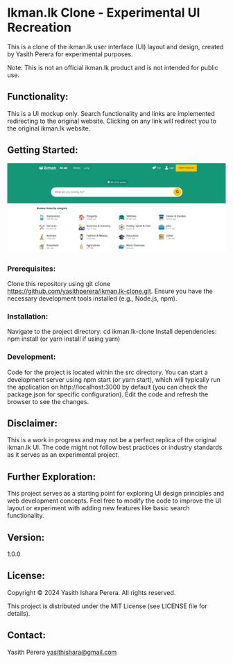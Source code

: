 # Ikman.lk Clone - Experimental UI Recreation
This is a clone of the ikman.lk user interface (UI) layout and design, created by Yasith Perera for experimental purposes.

Note: This is not an official ikman.lk product and is not intended for public use.

## Functionality:

This is a UI mockup only. Search functionality and links are implemented redirecting to the original website. Clicking on any link will redirect you to the original ikman.lk website.

## Getting Started:

<img src="img/ui.png">

### Prerequisites:

Clone this repository using git clone https://github.com/yasithperera/ikman.lk-clone.git.
Ensure you have the necessary development tools installed (e.g., Node.js, npm).

### Installation:

Navigate to the project directory: cd ikman.lk-clone
Install dependencies: npm install (or yarn install if using yarn)

### Development:

Code for the project is located within the src directory.
You can start a development server using npm start (or yarn start), which will typically run the application on http://localhost:3000 by default (you can check the package.json for specific configuration).
Edit the code and refresh the browser to see the changes.

## Disclaimer:

This is a work in progress and may not be a perfect replica of the original ikman.lk UI.
The code might not follow best practices or industry standards as it serves as an experimental project.

## Further Exploration:

This project serves as a starting point for exploring UI design principles and web development concepts.
Feel free to modify the code to improve the UI layout or experiment with adding new features like basic search functionality.

## Version:
1.0.0

## License:

Copyright © 2024 Yasith Ishara Perera. All rights reserved.

This project is distributed under the MIT License (see LICENSE file for details).


## Contact:

Yasith Perera 
yasithishara@gmail.com